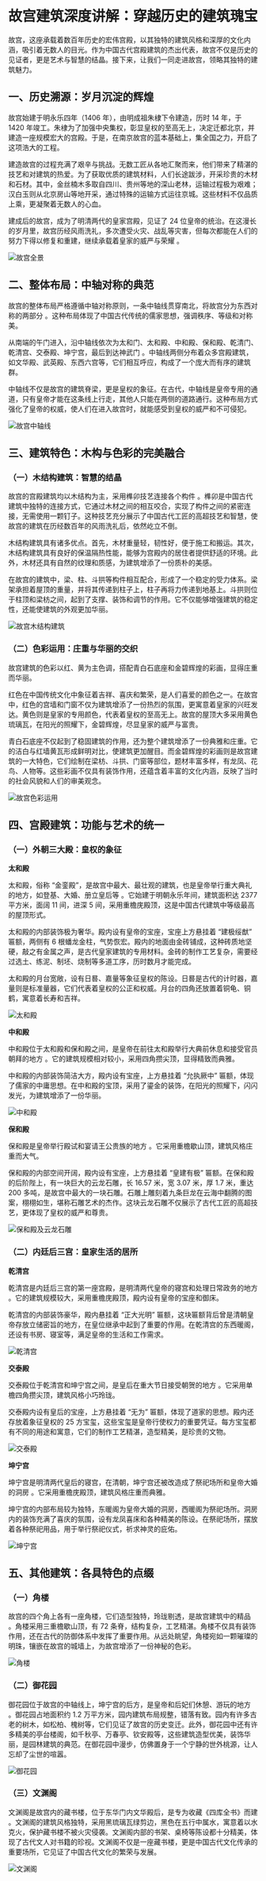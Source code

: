 # 故宫建筑深度讲解：穿越历史的建筑瑰宝

故宫，这座承载着数百年历史的宏伟宫殿，以其独特的建筑风格和深厚的文化内涵，吸引着无数人的目光。作为中国古代宫殿建筑的杰出代表，故宫不仅是历史的见证者，更是艺术与智慧的结晶。接下来，让我们一同走进故宫，领略其独特的建筑魅力。

## 一、历史溯源：岁月沉淀的辉煌

故宫始建于明永乐四年（1406 年），由明成祖朱棣下令建造，历时 14 年，于 1420 年竣工。朱棣为了加强中央集权，彰显皇权的至高无上，决定迁都北京，并建造一座规模宏大的宫殿。于是，在南京故宫的蓝本基础上，集全国之力，开启了这项浩大的工程。

建造故宫的过程充满了艰辛与挑战。无数工匠从各地汇聚而来，他们带来了精湛的技艺和对建筑的热爱。为了获取优质的建筑材料，人们长途跋涉，开采珍贵的木材和石材。其中，金丝楠木多取自四川、贵州等地的深山老林，运输过程极为艰难；汉白玉则从北京房山等地开采，通过特殊的运输方式运往京城。这些材料不仅品质上乘，更凝聚着无数人的心血。

建成后的故宫，成为了明清两代的皇家宫殿，见证了 24 位皇帝的统治。在这漫长的岁月里，故宫历经风雨洗礼，多次遭受火灾、战乱等灾害，但每次都能在人们的努力下得以修复和重建，继续承载着皇家的威严与荣耀 。



![故宫全景](https://pic2.zhimg.com/v2-8c2c2d8d9d8d8d8d8d8d8d8d8d8d8d8d_r.jpg)

## 二、整体布局：中轴对称的典范

故宫的整体布局严格遵循中轴对称原则，一条中轴线贯穿南北，将故宫分为东西对称的两部分 。这种布局体现了中国古代传统的儒家思想，强调秩序、等级和对称美。

从南端的午门进入，沿中轴线依次为太和门、太和殿、中和殿、保和殿、乾清门、乾清宫、交泰殿、坤宁宫，最后到达神武门 。中轴线两侧分布着众多宫殿建筑，如文华殿、武英殿、东西六宫等，它们相互呼应，构成了一个庞大而有序的建筑群。

中轴线不仅是故宫的建筑脊梁，更是皇权的象征。在古代，中轴线是皇帝专用的通道，只有皇帝才能在这条线上行走，其他人只能在两侧的道路通行。这种布局方式强化了皇帝的权威，使人们在进入故宫时，就能感受到皇权的威严和不可侵犯。



![故宫中轴线](https://pic1.zhimg.com/v2-7c7c7c7c7c7c7c7c7c7c7c7c7c7c7c7c_r.jpg)

## 三、建筑特色：木构与色彩的完美融合

### （一）木结构建筑：智慧的结晶

故宫的宫殿建筑均以木结构为主，采用榫卯技艺连接各个构件 。榫卯是中国古代建筑中独特的连接方式，它通过木材之间的相互咬合，实现了构件之间的紧密连接，无需使用一颗钉子。这种技艺充分展示了中国古代工匠的高超技艺和智慧，使故宫的建筑在历经数百年的风雨洗礼后，依然屹立不倒。

木结构建筑具有诸多优点。首先，木材重量轻，韧性好，便于施工和搬运。其次，木结构建筑具有良好的保温隔热性能，能够为宫殿内的居住者提供舒适的环境。此外，木材还具有自然的纹理和质感，为建筑增添了一份质朴的美感。

在故宫的建筑中，梁、柱、斗拱等构件相互配合，形成了一个稳定的受力体系。梁架承担着屋顶的重量，并将其传递到柱子上，柱子再将力传递到地基上。斗拱则位于柱顶和梁枋之间，起到了支撑、装饰和调节的作用。它不仅能够增强建筑的稳定性，还能使建筑的外观更加华丽。



![故宫木结构建筑](https://pic3.zhimg.com/v2-9c9c9c9c9c9c9c9c9c9c9c9c9c9c9c9c_r.jpg)

### （二）色彩运用：庄重与华丽的交织

故宫建筑的色彩以红、黄为主色调，搭配青白石底座和金碧辉煌的彩画，显得庄重而华丽。

红色在中国传统文化中象征着吉祥、喜庆和繁荣，是人们喜爱的颜色之一。在故宫中，红色的宫墙和门窗不仅为建筑增添了一份热烈的氛围，更寓意着皇家的兴旺发达。黄色则是皇家的专用颜色，代表着皇权的至高无上。故宫的屋顶大多采用黄色琉璃瓦，在阳光的照耀下，金碧辉煌，尽显皇家的威严与富贵。

青白石底座不仅起到了稳固建筑的作用，还为整个建筑增添了一份典雅和庄重。它的洁白与红墙黄瓦形成鲜明对比，使建筑更加醒目。而金碧辉煌的彩画则是故宫建筑的一大特色，它们绘制在梁枋、斗拱、门窗等部位，题材丰富多样，有龙凤、花鸟、人物等。这些彩画不仅具有装饰作用，还蕴含着丰富的文化内涵，反映了当时的社会风貌和人们的审美观念。



![故宫色彩运用](https://pic4.zhimg.com/v2-4c4c4c4c4c4c4c4c4c4c4c4c4c4c4c4c_r.jpg)

## 四、宫殿建筑：功能与艺术的统一

### （一）外朝三大殿：皇权的象征

**太和殿**

太和殿，俗称 “金銮殿”，是故宫中最大、最壮观的建筑，也是皇帝举行重大典礼的地方，如登基、大婚、册立皇后等 。它始建于明朝永乐年间，建筑面积达 2377 平方米，面阔 11 间，进深 5 间，采用重檐庑殿顶，这是中国古代建筑中等级最高的屋顶形式。

太和殿的内部装饰极为奢华。殿内设有皇帝的宝座，宝座上方悬挂着 “建极绥猷” 匾额，两侧有 6 根蟠龙金柱，气势恢宏。殿内的地面由金砖铺成，这种砖质地坚硬，敲之有金属之声，是古代皇家建筑的专用材料。金砖的制作工艺复杂，需要经过选土、练泥、制坯、烧制等多道工序，历时数月才能完成。

太和殿的月台宽敞，设有日晷、嘉量等象征皇权的陈设。日晷是古代的计时器，嘉量则是标准量器，它们代表着皇权的公正和权威。月台的四角还放置着铜龟、铜鹤，寓意着长寿和吉祥。



![太和殿](https://pic5.zhimg.com/v2-5c5c5c5c5c5c5c5c5c5c5c5c5c5c5c5c_r.jpg)

**中和殿**

中和殿位于太和殿和保和殿之间，是皇帝在前往太和殿举行大典前休息和接受官员朝拜的地方 。它的建筑规模相对较小，采用四角攒尖顶，显得精致而典雅。

中和殿的内部装饰简洁大方，殿内设有宝座，上方悬挂着 “允执厥中” 匾额，体现了儒家的中庸思想。在中和殿的宝顶，采用了鎏金的装饰，在阳光的照耀下，闪闪发光，为建筑增添了一份华丽。



![中和殿](https://pic6.zhimg.com/v2-6c6c6c6c6c6c6c6c6c6c6c6c6c6c6c6c_r.jpg)

**保和殿**

保和殿是皇帝举行殿试和宴请王公贵族的地方 。它采用重檐歇山顶，建筑风格庄重而大气。

保和殿的内部空间开阔，殿内设有宝座，上方悬挂着 “皇建有极” 匾额。在保和殿的后阶陛上，有一块巨大的云龙石雕，长 16.57 米，宽 3.07 米，厚 1.7 米，重达 200 多吨，是故宫中最大的一块石雕。石雕上雕刻着九条巨龙在云海中翻腾的图案，栩栩如生，堪称石雕艺术的杰作。这块云龙石雕不仅展示了古代工匠的高超技艺，更体现了皇权的威严和尊贵。



![保和殿及云龙石雕](https://pic7.zhimg.com/v2-7c7c7c7c7c7c7c7c7c7c7c7c7c7c7c7c_r.jpg)

### （二）内廷后三宫：皇家生活的居所

**乾清宫**

乾清宫是内廷后三宫的第一座宫殿，是明清两代皇帝的寝宫和处理日常政务的地方 。它的建筑规模较大，采用重檐庑殿顶，殿内设有皇帝的宝座和御床。

乾清宫的内部装饰豪华，殿内悬挂着 “正大光明” 匾额，这块匾额背后曾是清朝皇帝存放立储密旨的地方，在皇位继承中起到了重要的作用。在乾清宫的东西暖阁，还设有书房、寝室等，满足皇帝的生活和工作需求。



![乾清宫](https://pic8.zhimg.com/v2-8c8c8c8c8c8c8c8c8c8c8c8c8c8c8c8c_r.jpg)

**交泰殿**

交泰殿位于乾清宫和坤宁宫之间，是皇后在重大节日接受朝贺的地方 。它采用单檐四角攒尖顶，建筑风格小巧玲珑。

交泰殿内设有皇后的宝座，上方悬挂着 “无为” 匾额，体现了道家的思想。殿内还存放着象征皇权的 25 方宝玺，这些宝玺是皇帝行使权力的重要凭证。每方宝玺都有不同的用途和寓意，它们的制作工艺精湛，造型精美，是珍贵的文物。



![交泰殿](https://pic9.zhimg.com/v2-9c9c9c9c9c9c9c9c9c9c9c9c9c9c9c9c_r.jpg)

**坤宁宫**

坤宁宫是明清两代皇后的寝宫，在清朝，坤宁宫还被改造成了祭祀场所和皇帝大婚的洞房 。它采用重檐庑殿顶，建筑风格庄重而典雅。

坤宁宫的内部布局较为独特，东暖阁为皇帝大婚的洞房，西暖阁为祭祀场所。洞房内的装饰充满了喜庆的氛围，设有龙凤喜床和各种精美的陈设。在祭祀场所，摆放着各种祭祀用品，用于举行祭祀仪式，祈求神灵的庇佑。



![坤宁宫](https://pic10.zhimg.com/v2-10c10c10c10c10c10c10c10c10c10c10c_r.jpg)

## 五、其他建筑：各具特色的点缀

### （一）角楼

故宫的四个角上各有一座角楼，它们造型独特，玲珑剔透，是故宫建筑中的精品 。角楼采用三重檐歇山顶，有 72 条脊，结构复杂，工艺精湛。角楼不仅具有装饰作用，还在古代的防御体系中发挥了重要作用。从远处眺望，角楼宛如一颗璀璨的明珠，镶嵌在故宫的城墙上，为故宫增添了一份神秘的色彩。



![角楼](https://pic11.zhimg.com/v2-11c11c11c11c11c11c11c11c11c11c11c_r.jpg)

### （二）御花园

御花园位于故宫的中轴线上，坤宁宫的后方，是皇帝和后妃们休憩、游玩的地方 。御花园占地面积约 1.2 万平方米，园内建筑布局规整，错落有致。园内有许多古老的树木，如松柏、槐树等，它们见证了故宫的历史变迁。此外，御花园中还有许多精美的亭台楼阁，如千秋亭、万春亭、钦安殿等，这些建筑造型优美，装饰华丽，是园林建筑的典范。在御花园中漫步，仿佛置身于一个宁静的世外桃源，让人忘却了尘世的喧嚣。



![御花园](https://pic12.zhimg.com/v2-12c12c12c12c12c12c12c12c12c12c12c_r.jpg)

### （三）文渊阁

文渊阁是故宫内的藏书楼，位于东华门内文华殿后，是专为收藏《四库全书》而建 。文渊阁的建筑风格独特，采用黑琉璃瓦绿剪边，黑色在五行中属水，寓意着以水克火，保护藏书楼不被火灾侵袭。文渊阁内部的书架、桌椅等陈设都十分精美，体现了古代文人对书籍的珍视。文渊阁不仅是一座藏书楼，更是中国古代文化传承的重要场所，它见证了中国古代文化的繁荣与发展。



![文渊阁](https://pic13.zhimg.com/v2-13c13c13c13c13c13c13c13c13c13c13c_r.jpg)
